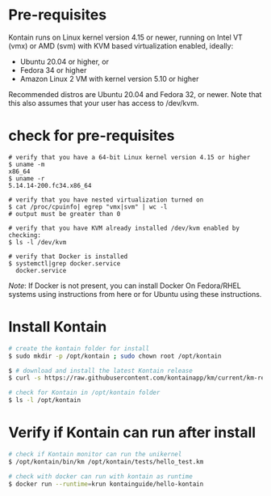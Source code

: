 # Pre-requisites
Kontain runs on Linux kernel version 4.15 or newer, running on Intel VT (vmx) or AMD (svm) with KVM based virtualization enabled, ideally:
* Ubuntu 20.04 or higher, or 
* Fedora 34 or higher
* Amazon Linux 2 VM with kernel version 5.10 or higher

Recommended distros are Ubuntu 20.04 and Fedora 32, or newer. Note that this also assumes that your user has access to /dev/kvm.

# check for pre-requisites
```
# verify that you have a 64-bit Linux kernel version 4.15 or higher
$ uname -m
x86_64
$ uname -r
5.14.14-200.fc34.x86_64

# verify that you have nested virtualization turned on
$ cat /proc/cpuinfo| egrep "vmx|svm" | wc -l
# output must be greater than 0

# verify that you have KVM already installed /dev/kvm enabled by checking:
$ ls -l /dev/kvm

# verify that Docker is installed
$ systemctl|grep docker.service
  docker.service
  ```

  *Note*: If Docker is not present, you can install Docker On Fedora/RHEL systems using instructions from here or for Ubuntu using these instructions.

# Install Kontain
```bash
# create the kontain folder for install
$ sudo mkdir -p /opt/kontain ; sudo chown root /opt/kontain

$ # download and install the latest Kontain release
$ curl -s https://raw.githubusercontent.com/kontainapp/km/current/km-releases/kontain-install.sh | sudo bash

# check for Kontain in /opt/kontain folder
$ ls -l /opt/kontain
```

# Verify if Kontain can run after install
```bash
# check if Kontain monitor can run the unikernel
$ /opt/kontain/bin/km /opt/kontain/tests/hello_test.km

# check with docker can run with kontain as runtime
$ docker run --runtime=krun kontainguide/hello-kontain
```
